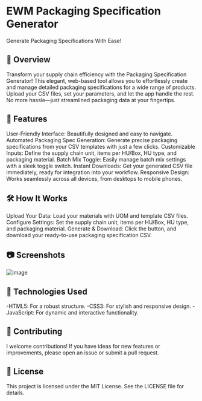 # EWM Packaging Specification Generator
 Generate Packaging Specifications With Ease!

## 🚀 Overview

Transform your supply chain efficiency with the Packaging Specification Generator! This elegant, web-based tool allows you to effortlessly create and manage detailed packaging specifications for a wide range of products. Upload your CSV files, set your parameters, and let the app handle the rest. No more hassle—just streamlined packaging data at your fingertips.

## 🎨 Features

User-Friendly Interface: Beautifully designed and easy to navigate.
Automated Packaging Spec Generation: Generate precise packaging specifications from your CSV templates with just a few clicks.
Customizable Inputs: Define the supply chain unit, items per HU/Box, HU type, and packaging material.
Batch Mix Toggle: Easily manage batch mix settings with a sleek toggle switch.
Instant Downloads: Get your generated CSV file immediately, ready for integration into your workflow.
Responsive Design: Works seamlessly across all devices, from desktops to mobile phones.


## 🛠️ How It Works
Upload Your Data: Load your materials with UOM and template CSV files.
Configure Settings: Set the supply chain unit, items per HU/Box, HU type, and packaging material.
Generate & Download: Click the button, and download your ready-to-use packaging specification CSV.

## 📷 Screenshots

![image](https://github.com/infxmousrogue/EWM-Packaging-Specification-Generator/assets/54747969/bb057332-0a8a-4b9a-b580-eefb9a76279c)

## 🧩 Technologies Used

-HTML5: For a robust structure.
-CSS3: For stylish and responsive design.
-JavaScript: For dynamic and interactive functionality.

## 🌟 Contributing

I welcome contributions! If you have ideas for new features or improvements, please open an issue or submit a pull request.

## 📝 License

This project is licensed under the MIT License. See the LICENSE file for details.
